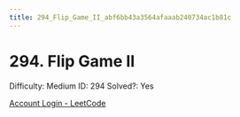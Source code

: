 ```yaml
---
title: 294_Flip_Game_II_abf6bb43a3564afaaab240734ac1b81c
---
```


# 294. Flip Game II

Difficulty: Medium
ID: 294
Solved?: Yes

[Account Login - LeetCode](https://leetcode.com/problems/flip-game-ii)